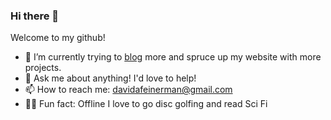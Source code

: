### Hi there 👋

Welcome to my github!

- 🔭 I’m currently trying to [blog](https://df.dev/blog) more and spruce up my website with more projects. 
- 💬 Ask me about anything! I'd love to help!
- 📫 How to reach me: davidafeinerman@gmail.com
- 🕺🏻 Fun fact: Offline I love to go disc golfing and read Sci Fi
